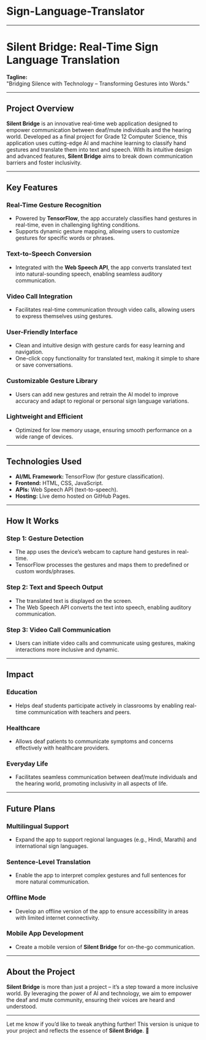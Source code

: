 # Sign-Language-Translator

---

# Silent Bridge: Real-Time Sign Language Translation  

**Tagline:**  
"Bridging Silence with Technology – Transforming Gestures into Words."  

---

## Project Overview  
**Silent Bridge** is an innovative real-time web application designed to empower communication between deaf/mute individuals and the hearing world. Developed as a final project for Grade 12 Computer Science, this application uses cutting-edge AI and machine learning to classify hand gestures and translate them into text and speech. With its intuitive design and advanced features, **Silent Bridge** aims to break down communication barriers and foster inclusivity.  

---

## Key Features  

### Real-Time Gesture Recognition  
- Powered by **TensorFlow**, the app accurately classifies hand gestures in real-time, even in challenging lighting conditions.  
- Supports dynamic gesture mapping, allowing users to customize gestures for specific words or phrases.  

### Text-to-Speech Conversion  
- Integrated with the **Web Speech API**, the app converts translated text into natural-sounding speech, enabling seamless auditory communication.  

### Video Call Integration  
- Facilitates real-time communication through video calls, allowing users to express themselves using gestures.  

### User-Friendly Interface  
- Clean and intuitive design with gesture cards for easy learning and navigation.  
- One-click copy functionality for translated text, making it simple to share or save conversations.  

### Customizable Gesture Library  
- Users can add new gestures and retrain the AI model to improve accuracy and adapt to regional or personal sign language variations.  

### Lightweight and Efficient  
- Optimized for low memory usage, ensuring smooth performance on a wide range of devices.  

---

## Technologies Used  
- **AI/ML Framework:** TensorFlow (for gesture classification).  
- **Frontend:** HTML, CSS, JavaScript.  
- **APIs:** Web Speech API (text-to-speech).  
- **Hosting:** Live demo hosted on GitHub Pages.  

---

## How It Works  

### Step 1: Gesture Detection  
- The app uses the device’s webcam to capture hand gestures in real-time.  
- TensorFlow processes the gestures and maps them to predefined or custom words/phrases.  

### Step 2: Text and Speech Output  
- The translated text is displayed on the screen.  
- The Web Speech API converts the text into speech, enabling auditory communication.  

### Step 3: Video Call Communication  
- Users can initiate video calls and communicate using gestures, making interactions more inclusive and dynamic.  

---

## Impact  

### Education  
- Helps deaf students participate actively in classrooms by enabling real-time communication with teachers and peers.  

### Healthcare  
- Allows deaf patients to communicate symptoms and concerns effectively with healthcare providers.  

### Everyday Life  
- Facilitates seamless communication between deaf/mute individuals and the hearing world, promoting inclusivity in all aspects of life.  

---

## Future Plans  

### Multilingual Support  
- Expand the app to support regional languages (e.g., Hindi, Marathi) and international sign languages.  

### Sentence-Level Translation  
- Enable the app to interpret complex gestures and full sentences for more natural communication.  

### Offline Mode  
- Develop an offline version of the app to ensure accessibility in areas with limited internet connectivity.  

### Mobile App Development  
- Create a mobile version of **Silent Bridge** for on-the-go communication.  

---

## About the Project  
**Silent Bridge** is more than just a project – it’s a step toward a more inclusive world. By leveraging the power of AI and technology, we aim to empower the deaf and mute community, ensuring their voices are heard and understood.  

---

Let me know if you’d like to tweak anything further! This version is unique to your project and reflects the essence of **Silent Bridge**. 🚀
```
